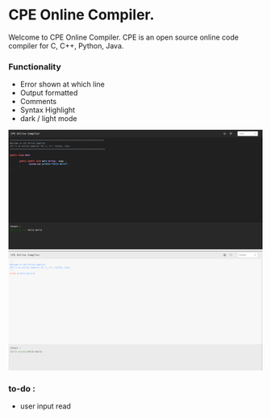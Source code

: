 # CPE Online Compiler.
Welcome to CPE Online Compiler.
CPE is an open source online code compiler for C, C++, Python, Java.

### Functionality
- Error shown at which line
- Output formatted
- Comments
- Syntax Highlight
- dark / light mode


<img src="./images/1.png">
<img src="./images/2.png">

### to-do :
-  user input read


